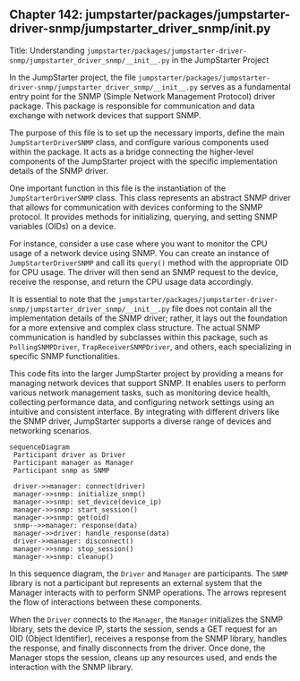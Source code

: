 ## Chapter 142: jumpstarter/packages/jumpstarter-driver-snmp/jumpstarter_driver_snmp/__init__.py

 Title: Understanding `jumpstarter/packages/jumpstarter-driver-snmp/jumpstarter_driver_snmp/__init__.py` in the JumpStarter Project

   In the JumpStarter project, the file `jumpstarter/packages/jumpstarter-driver-snmp/jumpstarter_driver_snmp/__init__.py` serves as a fundamental entry point for the SNMP (Simple Network Management Protocol) driver package. This package is responsible for communication and data exchange with network devices that support SNMP.

   The purpose of this file is to set up the necessary imports, define the main `JumpStarterDriverSNMP` class, and configure various components used within the package. It acts as a bridge connecting the higher-level components of the JumpStarter project with the specific implementation details of the SNMP driver.

   One important function in this file is the instantiation of the `JumpStarterDriverSNMP` class. This class represents an abstract SNMP driver that allows for communication with devices conforming to the SNMP protocol. It provides methods for initializing, querying, and setting SNMP variables (OIDs) on a device.

   For instance, consider a use case where you want to monitor the CPU usage of a network device using SNMP. You can create an instance of `JumpStarterDriverSNMP` and call its `query()` method with the appropriate OID for CPU usage. The driver will then send an SNMP request to the device, receive the response, and return the CPU usage data accordingly.

   It is essential to note that the `jumpstarter/packages/jumpstarter-driver-snmp/jumpstarter_driver_snmp/__init__.py` file does not contain all the implementation details of the SNMP driver; rather, it lays out the foundation for a more extensive and complex class structure. The actual SNMP communication is handled by subclasses within this package, such as `PollingSNMPDriver`, `TrapReceiverSNMPDriver`, and others, each specializing in specific SNMP functionalities.

   This code fits into the larger JumpStarter project by providing a means for managing network devices that support SNMP. It enables users to perform various network management tasks, such as monitoring device health, collecting performance data, and configuring network settings using an intuitive and consistent interface. By integrating with different drivers like the SNMP driver, JumpStarter supports a diverse range of devices and networking scenarios.

 ```mermaid
sequenceDiagram
  Participant driver as Driver
  Participant manager as Manager
  Participant snmp as SNMP

  driver->>manager: connect(driver)
  manager->>snmp: initialize_snmp()
  manager->>snmp: set_device(device_ip)
  manager->>snmp: start_session()
  manager->>snmp: get(oid)
  snmp-->>manager: response(data)
  manager->>driver: handle_response(data)
  driver->>manager: disconnect()
  manager->>snmp: stop_session()
  manager->>snmp: cleanup()
```

In this sequence diagram, the `Driver` and `Manager` are participants. The `SNMP` library is not a participant but represents an external system that the Manager interacts with to perform SNMP operations. The arrows represent the flow of interactions between these components.

When the `Driver` connects to the `Manager`, the `Manager` initializes the SNMP library, sets the device IP, starts the session, sends a GET request for an OID (Object Identifier), receives a response from the SNMP library, handles the response, and finally disconnects from the driver. Once done, the Manager stops the session, cleans up any resources used, and ends the interaction with the SNMP library.